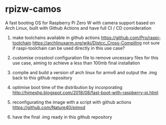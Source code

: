 # rpizw-camos
A fast booting OS for Raspberry Pi Zero W with camera support based on Arch Linux, built with Github Actions and have full CI / CD consideration

1. make toolchains available in github actions
https://github.com/Pro/raspi-toolchain
https://archlinuxarm.org/wiki/Distcc_Cross-Compiling
not sure if raspi-toolchain can be used directly in this use case?

2. customise crosstool configuration file to remove uncessary files for this use case, aiming to achieve a less than 100mb final installation

3. complie and build a version of arch linux for armv6 and output the .img back to this github repository

4. optimise boot time of the distribution by incorporating http://himeshp.blogspot.com/2018/08/fast-boot-with-raspberry-pi.html

5. reconfigurating the image with a script with github actions https://github.com/Nature40/pimod

6. have the final .img ready in this github repository
